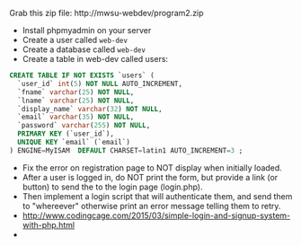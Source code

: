 Grab this zip file: http://mwsu-webdev/program2.zip

- Install phpmyadmin on your server
- Create a user called `web-dev`
- Create a database called `web-dev`
- Create a table in web-dev called users:

```sql 
CREATE TABLE IF NOT EXISTS `users` (
  `user_id` int(5) NOT NULL AUTO_INCREMENT,
  `fname` varchar(25) NOT NULL,
  `lname` varchar(25) NOT NULL,
  `display_name` varchar(32) NOT NULL,
  `email` varchar(35) NOT NULL,
  `password` varchar(255) NOT NULL,
  PRIMARY KEY (`user_id`),
  UNIQUE KEY `email` (`email`)
) ENGINE=MyISAM  DEFAULT CHARSET=latin1 AUTO_INCREMENT=3 ;
```

- Fix the error on registration page to NOT display when initially loaded.
- After a user is logged in, do NOT print the form, but provide a link (or button) to send the to the login page (login.php).
- Then implement a login script that will authenticate them, and send them to "whereever" otherwise print an error message telling them to retry.
- http://www.codingcage.com/2015/03/simple-login-and-signup-system-with-php.html
- 
